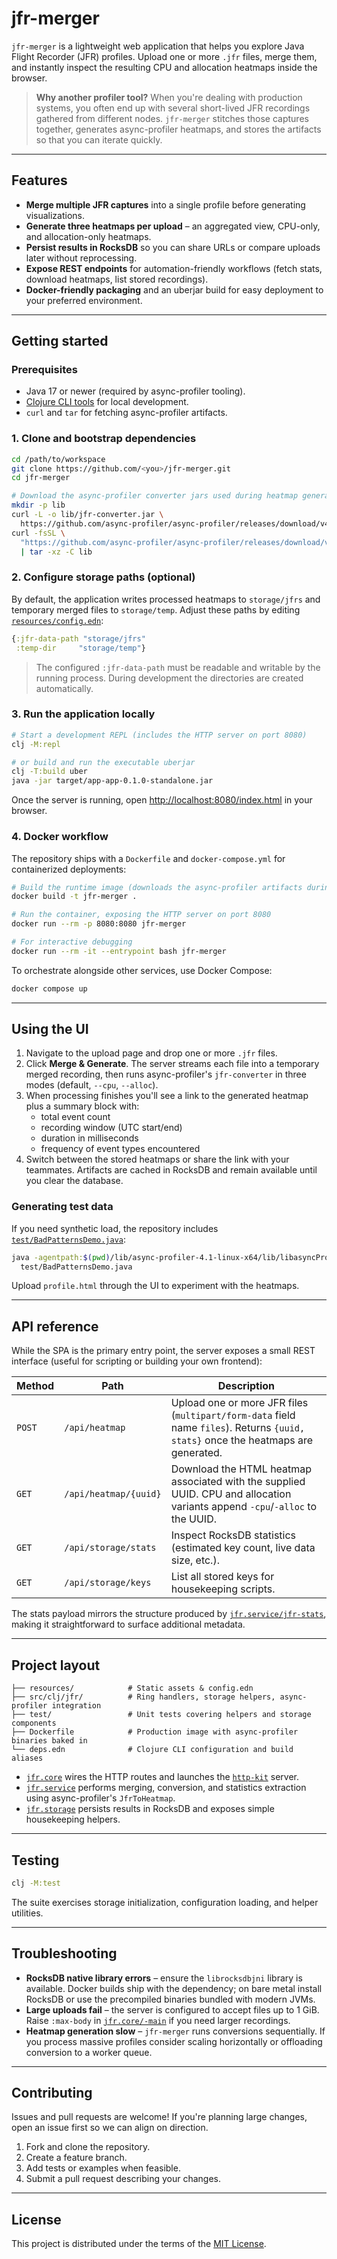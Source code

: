 # jfr-merger

`jfr-merger` is a lightweight web application that helps you explore Java Flight Recorder (JFR) profiles. Upload one or more `.jfr` files, merge them, and instantly inspect the resulting CPU and allocation heatmaps inside the browser.

> **Why another profiler tool?**
> When you're dealing with production systems, you often end up with several short-lived JFR recordings gathered from different nodes. `jfr-merger` stitches those captures together, generates async-profiler heatmaps, and stores the artifacts so that you can iterate quickly.

---

## Features

- **Merge multiple JFR captures** into a single profile before generating visualizations.
- **Generate three heatmaps per upload** – an aggregated view, CPU-only, and allocation-only heatmaps.
- **Persist results in RocksDB** so you can share URLs or compare uploads later without reprocessing.
- **Expose REST endpoints** for automation-friendly workflows (fetch stats, download heatmaps, list stored recordings).
- **Docker-friendly packaging** and an uberjar build for easy deployment to your preferred environment.

---

## Getting started

### Prerequisites

- Java 17 or newer (required by async-profiler tooling).
- [Clojure CLI tools](https://clojure.org/guides/getting_started) for local development.
- `curl` and `tar` for fetching async-profiler artifacts.

### 1. Clone and bootstrap dependencies

```bash
cd /path/to/workspace
git clone https://github.com/<you>/jfr-merger.git
cd jfr-merger

# Download the async-profiler converter jars used during heatmap generation
mkdir -p lib
curl -L -o lib/jfr-converter.jar \
  https://github.com/async-profiler/async-profiler/releases/download/v4.1/jfr-converter.jar
curl -fsSL \
  "https://github.com/async-profiler/async-profiler/releases/download/v4.1/async-profiler-4.1-linux-x64.tar.gz" \
  | tar -xz -C lib
```

### 2. Configure storage paths (optional)

By default, the application writes processed heatmaps to `storage/jfrs` and temporary merged files to `storage/temp`. Adjust these paths by editing [`resources/config.edn`](resources/config.edn):

```clojure
{:jfr-data-path "storage/jfrs"
 :temp-dir     "storage/temp"}
```

> The configured `:jfr-data-path` must be readable and writable by the running process. During development the directories are created automatically.

### 3. Run the application locally

```bash
# Start a development REPL (includes the HTTP server on port 8080)
clj -M:repl

# or build and run the executable uberjar
clj -T:build uber
java -jar target/app-app-0.1.0-standalone.jar
```

Once the server is running, open [http://localhost:8080/index.html](http://localhost:8080/index.html) in your browser.

### 4. Docker workflow

The repository ships with a `Dockerfile` and `docker-compose.yml` for containerized deployments:

```bash
# Build the runtime image (downloads the async-profiler artifacts during build)
docker build -t jfr-merger .

# Run the container, exposing the HTTP server on port 8080
docker run --rm -p 8080:8080 jfr-merger

# For interactive debugging
docker run --rm -it --entrypoint bash jfr-merger
```

To orchestrate alongside other services, use Docker Compose:

```bash
docker compose up
```

---

## Using the UI

1. Navigate to the upload page and drop one or more `.jfr` files.
2. Click **Merge & Generate**. The server streams each file into a temporary merged recording, then runs async-profiler's `jfr-converter` in three modes (default, `--cpu`, `--alloc`).
3. When processing finishes you'll see a link to the generated heatmap plus a summary block with:
   - total event count
   - recording window (UTC start/end)
   - duration in milliseconds
   - frequency of event types encountered
4. Switch between the stored heatmaps or share the link with your teammates. Artifacts are cached in RocksDB and remain available until you clear the database.

### Generating test data

If you need synthetic load, the repository includes [`test/BadPatternsDemo.java`](test/BadPatternsDemo.java):

```bash
java -agentpath:$(pwd)/lib/async-profiler-4.1-linux-x64/lib/libasyncProfiler.so=start,event=cpu,file=profile.html \
  test/BadPatternsDemo.java
```

Upload `profile.html` through the UI to experiment with the heatmaps.

---

## API reference

While the SPA is the primary entry point, the server exposes a small REST interface (useful for scripting or building your own frontend):

| Method | Path                    | Description |
| ------ | ----------------------- | ----------- |
| `POST` | `/api/heatmap`          | Upload one or more JFR files (`multipart/form-data` field name `files`). Returns `{uuid, stats}` once the heatmaps are generated. |
| `GET`  | `/api/heatmap/{uuid}`   | Download the HTML heatmap associated with the supplied UUID. CPU and allocation variants append `-cpu`/`-alloc` to the UUID. |
| `GET`  | `/api/storage/stats`    | Inspect RocksDB statistics (estimated key count, live data size, etc.). |
| `GET`  | `/api/storage/keys`     | List all stored keys for housekeeping scripts. |

The stats payload mirrors the structure produced by [`jfr.service/jfr-stats`](src/clj/jfr/service.clj), making it straightforward to surface additional metadata.

---

## Project layout

```
├── resources/            # Static assets & config.edn
├── src/clj/jfr/          # Ring handlers, storage helpers, async-profiler integration
├── test/                 # Unit tests covering helpers and storage components
├── Dockerfile            # Production image with async-profiler binaries baked in
└── deps.edn              # Clojure CLI configuration and build aliases
```

- [`jfr.core`](src/clj/jfr/core.clj) wires the HTTP routes and launches the [`http-kit`](https://github.com/http-kit/http-kit) server.
- [`jfr.service`](src/clj/jfr/service.clj) performs merging, conversion, and statistics extraction using async-profiler's `JfrToHeatmap`.
- [`jfr.storage`](src/clj/jfr/storage.clj) persists results in RocksDB and exposes simple housekeeping helpers.

---

## Testing

```bash
clj -M:test
```

The suite exercises storage initialization, configuration loading, and helper utilities.

---

## Troubleshooting

- **RocksDB native library errors** – ensure the `librocksdbjni` library is available. Docker builds ship with the dependency; on bare metal install RocksDB or use the precompiled binaries bundled with modern JVMs.
- **Large uploads fail** – the server is configured to accept files up to 1 GiB. Raise `:max-body` in [`jfr.core/-main`](src/clj/jfr/core.clj) if you need larger recordings.
- **Heatmap generation slow** – `jfr-merger` runs conversions sequentially. If you process massive profiles consider scaling horizontally or offloading conversion to a worker queue.

---

## Contributing

Issues and pull requests are welcome! If you're planning large changes, open an issue first so we can align on direction.

1. Fork and clone the repository.
2. Create a feature branch.
3. Add tests or examples when feasible.
4. Submit a pull request describing your changes.

---

## License

This project is distributed under the terms of the [MIT License](LICENSE).

